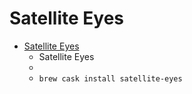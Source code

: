 # Satellite Eyes
- [Satellite Eyes](https://satelliteeyes.tomtaylor.co.uk/)
  -  Satellite Eyes
  - 
  - `brew cask install satellite-eyes`

